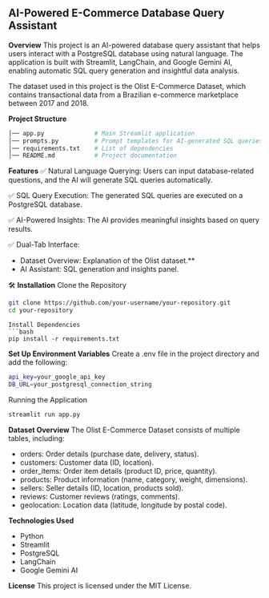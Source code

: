 ## AI-Powered E-Commerce Database Query Assistant

**Overview**
This project is an AI-powered database query assistant that helps users interact with a PostgreSQL database using natural language. The application is built with Streamlit, LangChain, and Google Gemini AI, enabling automatic SQL query generation and insightful data analysis.

The dataset used in this project is the Olist E-Commerce Dataset, which contains transactional data from a Brazilian e-commerce marketplace between 2017 and 2018.

**Project Structure**
```bash
│── app.py              # Main Streamlit application
│── prompts.py          # Prompt templates for AI-generated SQL queries
│── requirements.txt    # List of dependencies
│── README.md           # Project documentation
```

**Features**
✅ Natural Language Querying: Users can input database-related questions, and the AI will generate SQL queries automatically.

✅ SQL Query Execution: The generated SQL queries are executed on a PostgreSQL database.

✅ AI-Powered Insights: The AI provides meaningful insights based on query results.

✅ Dual-Tab Interface:
- Dataset Overview: Explanation of the Olist dataset.**
- AI Assistant: SQL generation and insights panel.

🛠 **Installation**
Clone the Repository
```bash
git clone https://github.com/your-username/your-repository.git
cd your-repository
```
```
Install Dependencies
```bash
pip install -r requirements.txt
```

**Set Up Environment Variables**
Create a .env file in the project directory and add the following:
```bash
api_key=your_google_api_key
DB_URL=your_postgresql_connection_string
```

Running the Application
```bash
streamlit run app.py
```

**Dataset Overview**
The Olist E-Commerce Dataset consists of multiple tables, including:

- orders: Order details (purchase date, delivery, status).
- customers: Customer data (ID, location).
- order_items: Order item details (product ID, price, quantity).
- products: Product information (name, category, weight, dimensions).
- sellers: Seller details (ID, location, products sold).
- reviews: Customer reviews (ratings, comments).
- geolocation: Location data (latitude, longitude by postal code).


**Technologies Used**
- Python
- Streamlit
- PostgreSQL
- LangChain
- Google Gemini AI

**License**
This project is licensed under the MIT License.
